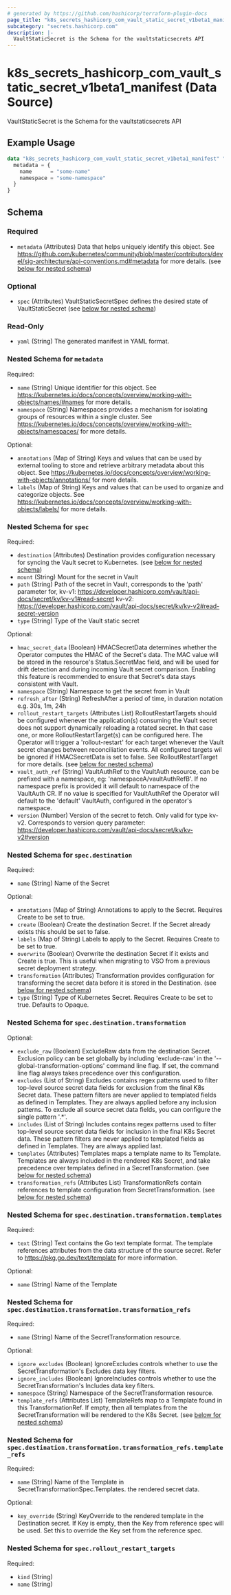 ```yaml
---
# generated by https://github.com/hashicorp/terraform-plugin-docs
page_title: "k8s_secrets_hashicorp_com_vault_static_secret_v1beta1_manifest Data Source - terraform-provider-k8s"
subcategory: "secrets.hashicorp.com"
description: |-
  VaultStaticSecret is the Schema for the vaultstaticsecrets API
---
```


# k8s_secrets_hashicorp_com_vault_static_secret_v1beta1_manifest (Data Source)

VaultStaticSecret is the Schema for the vaultstaticsecrets API

## Example Usage

```terraform
data "k8s_secrets_hashicorp_com_vault_static_secret_v1beta1_manifest" "example" {
  metadata = {
    name      = "some-name"
    namespace = "some-namespace"
  }
}
```

<!-- schema generated by tfplugindocs -->
## Schema

### Required

- `metadata` (Attributes) Data that helps uniquely identify this object. See https://github.com/kubernetes/community/blob/master/contributors/devel/sig-architecture/api-conventions.md#metadata for more details. (see [below for nested schema](#nestedatt--metadata))

### Optional

- `spec` (Attributes) VaultStaticSecretSpec defines the desired state of VaultStaticSecret (see [below for nested schema](#nestedatt--spec))

### Read-Only

- `yaml` (String) The generated manifest in YAML format.

<a id="nestedatt--metadata"></a>
### Nested Schema for `metadata`

Required:

- `name` (String) Unique identifier for this object. See https://kubernetes.io/docs/concepts/overview/working-with-objects/names/#names for more details.
- `namespace` (String) Namespaces provides a mechanism for isolating groups of resources within a single cluster. See https://kubernetes.io/docs/concepts/overview/working-with-objects/namespaces/ for more details.

Optional:

- `annotations` (Map of String) Keys and values that can be used by external tooling to store and retrieve arbitrary metadata about this object. See https://kubernetes.io/docs/concepts/overview/working-with-objects/annotations/ for more details.
- `labels` (Map of String) Keys and values that can be used to organize and categorize objects. See https://kubernetes.io/docs/concepts/overview/working-with-objects/labels/ for more details.


<a id="nestedatt--spec"></a>
### Nested Schema for `spec`

Required:

- `destination` (Attributes) Destination provides configuration necessary for syncing the Vault secret to Kubernetes. (see [below for nested schema](#nestedatt--spec--destination))
- `mount` (String) Mount for the secret in Vault
- `path` (String) Path of the secret in Vault, corresponds to the 'path' parameter for, kv-v1: https://developer.hashicorp.com/vault/api-docs/secret/kv/kv-v1#read-secret kv-v2: https://developer.hashicorp.com/vault/api-docs/secret/kv/kv-v2#read-secret-version
- `type` (String) Type of the Vault static secret

Optional:

- `hmac_secret_data` (Boolean) HMACSecretData determines whether the Operator computes the HMAC of the Secret's data. The MAC value will be stored in the resource's Status.SecretMac field, and will be used for drift detection and during incoming Vault secret comparison. Enabling this feature is recommended to ensure that Secret's data stays consistent with Vault.
- `namespace` (String) Namespace to get the secret from in Vault
- `refresh_after` (String) RefreshAfter a period of time, in duration notation e.g. 30s, 1m, 24h
- `rollout_restart_targets` (Attributes List) RolloutRestartTargets should be configured whenever the application(s) consuming the Vault secret does not support dynamically reloading a rotated secret. In that case one, or more RolloutRestartTarget(s) can be configured here. The Operator will trigger a 'rollout-restart' for each target whenever the Vault secret changes between reconciliation events. All configured targets wil be ignored if HMACSecretData is set to false. See RolloutRestartTarget for more details. (see [below for nested schema](#nestedatt--spec--rollout_restart_targets))
- `vault_auth_ref` (String) VaultAuthRef to the VaultAuth resource, can be prefixed with a namespace, eg: 'namespaceA/vaultAuthRefB'. If no namespace prefix is provided it will default to namespace of the VaultAuth CR. If no value is specified for VaultAuthRef the Operator will default to the 'default' VaultAuth, configured in the operator's namespace.
- `version` (Number) Version of the secret to fetch. Only valid for type kv-v2. Corresponds to version query parameter: https://developer.hashicorp.com/vault/api-docs/secret/kv/kv-v2#version

<a id="nestedatt--spec--destination"></a>
### Nested Schema for `spec.destination`

Required:

- `name` (String) Name of the Secret

Optional:

- `annotations` (Map of String) Annotations to apply to the Secret. Requires Create to be set to true.
- `create` (Boolean) Create the destination Secret. If the Secret already exists this should be set to false.
- `labels` (Map of String) Labels to apply to the Secret. Requires Create to be set to true.
- `overwrite` (Boolean) Overwrite the destination Secret if it exists and Create is true. This is useful when migrating to VSO from a previous secret deployment strategy.
- `transformation` (Attributes) Transformation provides configuration for transforming the secret data before it is stored in the Destination. (see [below for nested schema](#nestedatt--spec--destination--transformation))
- `type` (String) Type of Kubernetes Secret. Requires Create to be set to true. Defaults to Opaque.

<a id="nestedatt--spec--destination--transformation"></a>
### Nested Schema for `spec.destination.transformation`

Optional:

- `exclude_raw` (Boolean) ExcludeRaw data from the destination Secret. Exclusion policy can be set globally by including 'exclude-raw' in the '--global-transformation-options' command line flag. If set, the command line flag always takes precedence over this configuration.
- `excludes` (List of String) Excludes contains regex patterns used to filter top-level source secret data fields for exclusion from the final K8s Secret data. These pattern filters are never applied to templated fields as defined in Templates. They are always applied before any inclusion patterns. To exclude all source secret data fields, you can configure the single pattern '.*'.
- `includes` (List of String) Includes contains regex patterns used to filter top-level source secret data fields for inclusion in the final K8s Secret data. These pattern filters are never applied to templated fields as defined in Templates. They are always applied last.
- `templates` (Attributes) Templates maps a template name to its Template. Templates are always included in the rendered K8s Secret, and take precedence over templates defined in a SecretTransformation. (see [below for nested schema](#nestedatt--spec--destination--transformation--templates))
- `transformation_refs` (Attributes List) TransformationRefs contain references to template configuration from SecretTransformation. (see [below for nested schema](#nestedatt--spec--destination--transformation--transformation_refs))

<a id="nestedatt--spec--destination--transformation--templates"></a>
### Nested Schema for `spec.destination.transformation.templates`

Required:

- `text` (String) Text contains the Go text template format. The template references attributes from the data structure of the source secret. Refer to https://pkg.go.dev/text/template for more information.

Optional:

- `name` (String) Name of the Template


<a id="nestedatt--spec--destination--transformation--transformation_refs"></a>
### Nested Schema for `spec.destination.transformation.transformation_refs`

Required:

- `name` (String) Name of the SecretTransformation resource.

Optional:

- `ignore_excludes` (Boolean) IgnoreExcludes controls whether to use the SecretTransformation's Excludes data key filters.
- `ignore_includes` (Boolean) IgnoreIncludes controls whether to use the SecretTransformation's Includes data key filters.
- `namespace` (String) Namespace of the SecretTransformation resource.
- `template_refs` (Attributes List) TemplateRefs map to a Template found in this TransformationRef. If empty, then all templates from the SecretTransformation will be rendered to the K8s Secret. (see [below for nested schema](#nestedatt--spec--destination--transformation--transformation_refs--template_refs))

<a id="nestedatt--spec--destination--transformation--transformation_refs--template_refs"></a>
### Nested Schema for `spec.destination.transformation.transformation_refs.template_refs`

Required:

- `name` (String) Name of the Template in SecretTransformationSpec.Templates. the rendered secret data.

Optional:

- `key_override` (String) KeyOverride to the rendered template in the Destination secret. If Key is empty, then the Key from reference spec will be used. Set this to override the Key set from the reference spec.





<a id="nestedatt--spec--rollout_restart_targets"></a>
### Nested Schema for `spec.rollout_restart_targets`

Required:

- `kind` (String)
- `name` (String)
